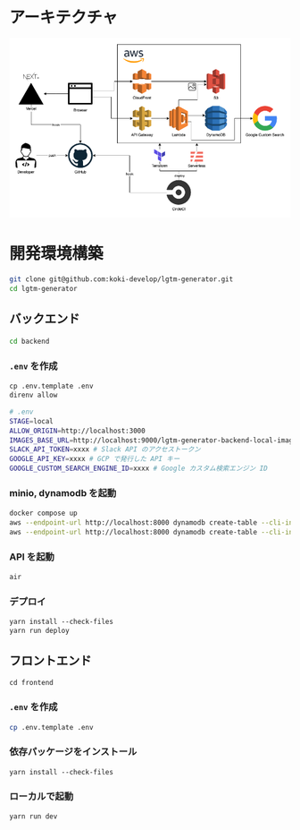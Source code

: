 # アーキテクチャ

![](./architecture.png)

# 開発環境構築

```sh
git clone git@github.com:koki-develop/lgtm-generator.git
cd lgtm-generator
```

## バックエンド

```sh
cd backend
```

### `.env` を作成

```
cp .env.template .env
direnv allow
```

```sh
# .env
STAGE=local
ALLOW_ORIGIN=http://localhost:3000
IMAGES_BASE_URL=http://localhost:9000/lgtm-generator-backend-local-images
SLACK_API_TOKEN=xxxx # Slack API のアクセストークン
GOOGLE_API_KEY=xxxx # GCP で発行した API キー
GOOGLE_CUSTOM_SEARCH_ENGINE_ID=xxxx # Google カスタム検索エンジン ID
```

### minio, dynamodb を起動

```sh
docker compose up
aws --endpoint-url http://localhost:8000 dynamodb create-table --cli-input-json "$(yarn run --silent sls print --stage local | yq '.resources.Resources.LgtmsTable.Properties' -o json)"
aws --endpoint-url http://localhost:8000 dynamodb create-table --cli-input-json "$(yarn run --silent sls print --stage local | yq '.resources.Resources.ReportsTable.Properties' -o json)"
```

### API を起動

```sh
air
```

### デプロイ

```
yarn install --check-files
yarn run deploy
```

## フロントエンド

```
cd frontend
```

### `.env` を作成

```sh
cp .env.template .env
```

### 依存パッケージをインストール

```
yarn install --check-files
```

### ローカルで起動

```
yarn run dev
```
